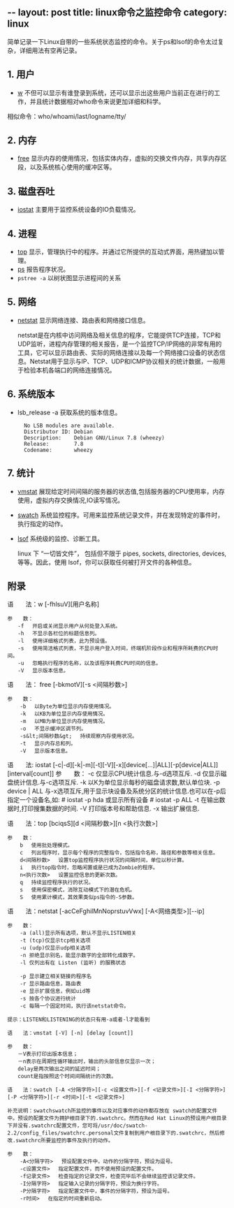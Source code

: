 --
layout: post
title: linux命令之监控命令
category: linux
---

简单记录一下Linux自带的一些系统状态监控的命令。关于ps和lsof的命令太过复杂，详细用法有空再记录。

## 1. 用户

* [w](#_w) 不但可以显示有谁登录到系统，还可以显示出这些用户当前正在进行的工作，并且统计数据相对who命令来说更加详细和科学。

相似命令：who/whoami/last/logname/tty/

## 2. 内存

* [free](#_free) 显示内存的使用情况，包括实体内存，虚拟的交换文件内存，共享内存区段，以及系统核心使用的缓冲区等。



## 3. 磁盘吞吐

* [iostat](#_iostat) 主要用于监控系统设备的IO负载情况。

## 4. 进程

* [top](#_top) 显示，管理执行中的程序。并通过它所提供的互动式界面，用热键加以管理。
* [ps](#_ps) 报告程序状况。
* `pstree -a` 以树状图显示进程间的关系

## 5. 网络

* [netstat](#_netstat) 显示网络连接、路由表和网络接口信息。

	netstat是在内核中访问网络及相关信息的程序，它能提供TCP连接，TCP和UDP监听，进程内存管理的相关报告，是一个监控TCP/IP网络的非常有用的工具，它可以显示路由表、实际的网络连接以及每一个网络接口设备的状态信息。Netstat用于显示与IP、TCP、UDP和ICMP协议相关的统计数据，一般用于检验本机各端口的网络连接情况。
	
## 6. 系统版本

* lsb_release -a 获取系统的版本信息。

		No LSB modules are available.
		Distributor ID: Debian
		Description:    Debian GNU/Linux 7.8 (wheezy)
		Release:        7.8
		Codename:       wheezy
		
## 7. 统计

* [vmstat](#_vmstat) 展现给定时间间隔的服务器的状态值,包括服务器的CPU使用率，内存使用，虚拟内存交换情况,IO读写情况。
* [swatch](#_swatch) 系统监控程序。可用来监控系统记录文件，并在发现特定的事件时，执行指定的动作。
* [lsof](#) 系统级的监控、诊断工具。

	linux 下 “一切皆文件”，	包括但不限于 pipes, sockets, directories, devices, 等等。因此，使用 lsof，你可以获取任何被打开文件的各种信息。


## 附录

<span id="_w"></span>
	语　　法：w [-fhlsuV][用户名称]
	
	参　　数： 
	　　-f 　开启或关闭显示用户从何处登入系统。 
	　　-h 　不显示各栏位的标题信息列。 
	　　-l 　使用详细格式列表，此为预设值。 
	　　-s 　使用简洁格式列表，不显示用户登入时间，终端机阶段作业和程序所耗费的CPU时间。 
	　　-u 　忽略执行程序的名称，以及该程序耗费CPU时间的信息。 
	　　-V 　显示版本信息。

<span id="_free"></span>
	语　　法： free [-bkmotV][-s &lt;间隔秒数&gt;]
	
	参　　数： 
		-b 　以Byte为单位显示内存使用情况。 
		-k 　以KB为单位显示内存使用情况。 
		-m 　以MB为单位显示内存使用情况。 
		-o 　不显示缓冲区调节列。 
		-s&lt;间隔秒数&gt; 　持续观察内存使用状况。 
		-t 　显示内存总和列。 
		-V 　显示版本信息。
		
<span id="_iostat"></span>
	语　　法: iostat [-c|-d][-k|-m][-t][-V][-x][device[...]|ALL][-p[device|ALL]][interval[count]]
	参　　数：
		-c 仅显示CPU统计信息.与-d选项互斥.
		-d 仅显示磁盘统计信息.与-c选项互斥.
		-k 以K为单位显示每秒的磁盘请求数,默认单位块.
		-p device | ALL
		  与-x选项互斥,用于显示块设备及系统分区的统计信息.也可以在-p后指定一个设备名,如:
		  # iostat -p hda
		  或显示所有设备
		  # iostat -p ALL
		-t    在输出数据时,打印搜集数据的时间.
		-V    打印版本号和帮助信息.
		-x    输出扩展信息.
		
<span id="_top"></span>
	语　　法：top [bciqsS][d <间隔秒数>][n <执行次数>]
	
	参　　数： 
		b 　使用批处理模式。 
		c 　列出程序时，显示每个程序的完整指令，包括指令名称，路径和参数等相关信息。 
		d<间隔秒数> 　设置top监控程序执行状况的间隔时间，单位以秒计算。 
		i 　执行top指令时，忽略闲置或是已成为Zombie的程序。 
		n<执行次数> 　设置监控信息的更新次数。 
		q 　持续监控程序执行的状况。 
		s 　使用保密模式，消除互动模式下的潜在危机。 
		S 　使用累计模式，其效果类似ps指令的-S参数。

<span id="_netstat"></span>
	语　　法：netstat [-acCeFghilMnNoprstuvVwx] [-A<网络类型>][--ip]
	
	参　　数：
		-a (all)显示所有选项，默认不显示LISTEN相关
		-t (tcp)仅显示tcp相关选项
		-u (udp)仅显示udp相关选项
		-n 拒绝显示别名，能显示数字的全部转化成数字。
		-l 仅列出有在 Listen (监听) 的服務状态
		
		-p 显示建立相关链接的程序名
		-r 显示路由信息，路由表
		-e 显示扩展信息，例如uid等
		-s 按各个协议进行统计
		-c 每隔一个固定时间，执行该netstat命令。

	提示：LISTEN和LISTENING的状态只有用-a或者-l才能看到
<span id="_vmstat"></span>

	语　　法：vmstat [-V] [-n] [delay [count]]
	
	参　　数：
	　　－V表示打印出版本信息；
	　　－n表示在周期性循环输出时，输出的头部信息仅显示一次；
	　　delay是两次输出之间的延迟时间；
	　　count是指按照这个时间间隔统计的次数。

<span id="_swatch"></span>

	语　　法：swatch [-A <分隔字符>][-c <设置文件>][-f <记录文件>][-I <分隔字符>][-P <分隔字符>][-r <时间>][-t <记录文件>]
	
	补充说明：swatchswatch所监控的事件以及对应事件的动作都存放在 swatch的配置文件中。预设的配置文件为拥护根目录下的.swatchrc。然而在Red Hat Linux的预设用户根目录下并没有.swatchrc配置文件，您可将/usr/doc/swatch- 2.2/config_files/swatchrc.personal文件复制到用户根目录下的.swatchrc，然后修改.swatchrc所要监控的事件及执行的动作。

	参　　数： 
		-A<分隔字符> 　预设配置文件中，动作的分隔字符，预设为逗号。 
		-c设置文件> 　指定配置文件，而不使用预设的配置文件。 
		-f记录文件> 　检查指定的记录文件，检查完毕后不会继续监控该记录文件。 
		-I分隔字符> 　指定输入记录的分隔字符，预设为换行字符。 
		-P分隔字符> 　指定配置文件中，事件的分隔字符，预设为逗号。 
		-r时间> 　在指定的时间重新启动。 
